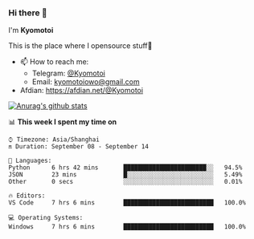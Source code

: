 ### Hi there 👋

I'm **Kyomotoi**

This is the place where I opensource stuff🤺

- 📫 How to reach me: 
    - Telegram: [@Kyomotoi](https://t.me/Kyomotoi)
    - Email: <kyomotoiowo@gmail.com>
- Afdian: <https://afdian.net/@Kyomotoi>

[![Anurag's github stats](https://github-readme-stats.vercel.app/api?username=kyomotoi)](https://github.com/anuraghazra/github-readme-stats)

📊 **This week I spent my time on**
<!--START_SECTION:waka-->
```text
⌚︎ Timezone: Asia/Shanghai
🔛 Duration: September 08 - September 14

💬 Languages: 
Python      6 hrs 42 mins       ███████████████████████░░   94.5% 
JSON        23 mins             █░░░░░░░░░░░░░░░░░░░░░░░░   5.49% 
Other       0 secs              ░░░░░░░░░░░░░░░░░░░░░░░░░   0.01%

🔥 Editors: 
VS Code     7 hrs 6 mins        █████████████████████████   100.0%

💻 Operating Systems: 
Windows     7 hrs 6 mins        █████████████████████████   100.0%
```
<!--END_SECTION:waka-->
